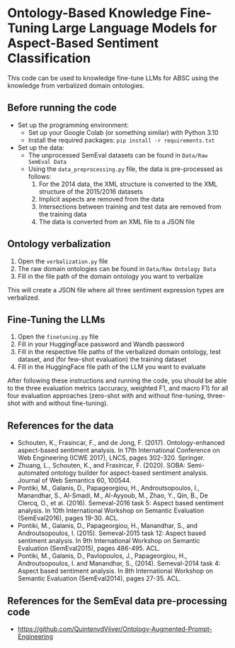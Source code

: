 # Ontology-Based Knowledge Fine-Tuning Large Language Models for Aspect-Based Sentiment Classification
This code can be used to knowledge fine-tune LLMs for ABSC using the knowledge from verbalized domain ontologies.

## Before running the code
- Set up the programming environment:
  - Set up your Google Colab (or something similar) with Python 3.10
  - Install the required packages: `pip install -r requirements.txt`
- Set up the data:
  - The unprocessed SemEval datasets can be found in `Data/Raw SemEval Data`
  - Using the `data_preprocessing.py` file, the data is pre-processed as follows:
    1. For the 2014 data, the XML structure is converted to the XML structure of the 2015/2016 datasets
    2. Implicit aspects are removed from the data
    3. Intersections between training and test data are removed from the training data
    4. The data is converted from an XML file to a JSON file


## Ontology verbalization
1. Open the `verbalization.py` file
2. The raw domain ontologies can be found in `Data/Raw Ontology Data`
3. Fill in the file path of the domain ontology you want to verbalize

This will create a JSON file where all three sentiment expression types are verbalized.


## Fine-Tuning the LLMs
1. Open the `finetuning.py` file
2. Fill in your HuggingFace password and Wandb password
3. Fill in the respective file paths of the verbalized domain ontology, test dataset, and (for few-shot evaluation) the training dataset
4. Fill in the HuggingFace file path of the LLM you want to evaluate

After following these instructions and running the code, you should be able to the three evaluation metrics (accuracy, weighted F1, and macro F1) for all four evaluation approaches (zero-shot with and without fine-tuning, three-shot with and without fine-tuning).

## References for the data
- Schouten, K., Frasincar, F., and de Jong, F. (2017). Ontology-enhanced aspect-based sentiment analysis. In 17th International Conference on Web Engineering (ICWE 2017), LNCS, pages 302-320. Springer.
- Zhuang, L., Schouten, K., and Frasincar, F. (2020). SOBA: Semi-automated ontology builder for aspect-based sentiment analysis. Journal of Web Semantics 60, 100544.
- Pontiki, M., Galanis, D., Papageorgiou, H., Androutsopoulos, I., Manandhar, S., Al-Smadi, M., Al-Ayyoub, M., Zhao, Y., Qin, B., De Clercq, O., et al. (2016). Semeval-2016 task 5: Aspect based sentiment analysis. In 10th International Workshop on Semantic Evaluation (SemEval2016), pages 19-30. ACL.
- Pontiki, M., Galanis, D., Papageorgiou, H., Manandhar, S., and Androutsopoulos, I. (2015). Semeval-2015 task 12: Aspect based sentiment analysis. In 9th International Workshop on Semantic Evaluation (SemEval2015), pages 486-495. ACL.
- Pontiki, M., Galanis, D., Pavlopoulos, J., Papageorgiou, H., Androutsopoulos, I. and Manandhar, S., (2014). Semeval-2014 task 4: Aspect based sentiment analysis. In 8th International Workshop on Semantic Evaluation (SemEval2014), pages 27-35. ACL.

## References for the SemEval data pre-processing code
- https://github.com/QuintenvdVijver/Ontology-Augmented-Prompt-Engineering


